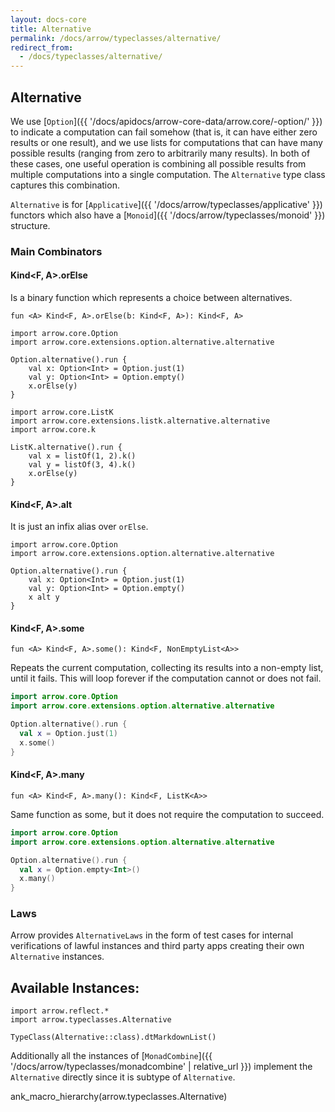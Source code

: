```yaml
---
layout: docs-core
title: Alternative
permalink: /docs/arrow/typeclasses/alternative/
redirect_from:
  - /docs/typeclasses/alternative/
---
```


## Alternative




We use [`Option`]({{ '/docs/apidocs/arrow-core-data/arrow.core/-option/' }}) to indicate a computation can fail somehow (that is, it can have either zero results or one result), and we use lists for computations that can have many possible results (ranging from zero to arbitrarily many results). In both of these cases, one useful operation is combining all possible results from multiple computations into a single computation. The `Alternative` type class captures this combination.

`Alternative` is for [`Applicative`]({{ '/docs/arrow/typeclasses/applicative' }}) functors which also have a [`Monoid`]({{ '/docs/arrow/typeclasses/monoid' }}) structure.

### Main Combinators

#### Kind<F, A>.orElse

Is a binary function which represents a choice between alternatives.

`fun <A> Kind<F, A>.orElse(b: Kind<F, A>): Kind<F, A>`

```kotlin:ank
import arrow.core.Option
import arrow.core.extensions.option.alternative.alternative

Option.alternative().run {
    val x: Option<Int> = Option.just(1)
    val y: Option<Int> = Option.empty()
    x.orElse(y)
}
```

```kotlin:ank
import arrow.core.ListK
import arrow.core.extensions.listk.alternative.alternative
import arrow.core.k

ListK.alternative().run {
    val x = listOf(1, 2).k()
    val y = listOf(3, 4).k()
    x.orElse(y)
}
```

#### Kind<F, A>.alt

It is just an infix alias over `orElse`.

```kotlin:ank
import arrow.core.Option
import arrow.core.extensions.option.alternative.alternative

Option.alternative().run {
    val x: Option<Int> = Option.just(1)
    val y: Option<Int> = Option.empty()
    x alt y
}
```

#### Kind<F, A>.some

`fun <A> Kind<F, A>.some(): Kind<F, NonEmptyList<A>>`

Repeats the current computation, collecting its results into a non-empty list, until it fails. This will loop forever if the computation cannot or does not fail.

```kotlin
import arrow.core.Option
import arrow.core.extensions.option.alternative.alternative

Option.alternative().run {
  val x = Option.just(1)
  x.some()
}
```

#### Kind<F, A>.many

`fun <A> Kind<F, A>.many(): Kind<F, ListK<A>>`

Same function as some, but it does not require the computation to succeed.

```kotlin
import arrow.core.Option
import arrow.core.extensions.option.alternative.alternative

Option.alternative().run {
  val x = Option.empty<Int>()
  x.many()
}
```

### Laws

Arrow provides `AlternativeLaws` in the form of test cases for internal verifications of lawful instances and third party apps creating their own `Alternative` instances.

## Available Instances:

```kotlin:ank:replace
import arrow.reflect.*
import arrow.typeclasses.Alternative

TypeClass(Alternative::class).dtMarkdownList()
```

Additionally all the instances of [`MonadCombine`]({{ '/docs/arrow/typeclasses/monadcombine' | relative_url }}) implement the `Alternative` directly since it is subtype of `Alternative`.

ank_macro_hierarchy(arrow.typeclasses.Alternative)
